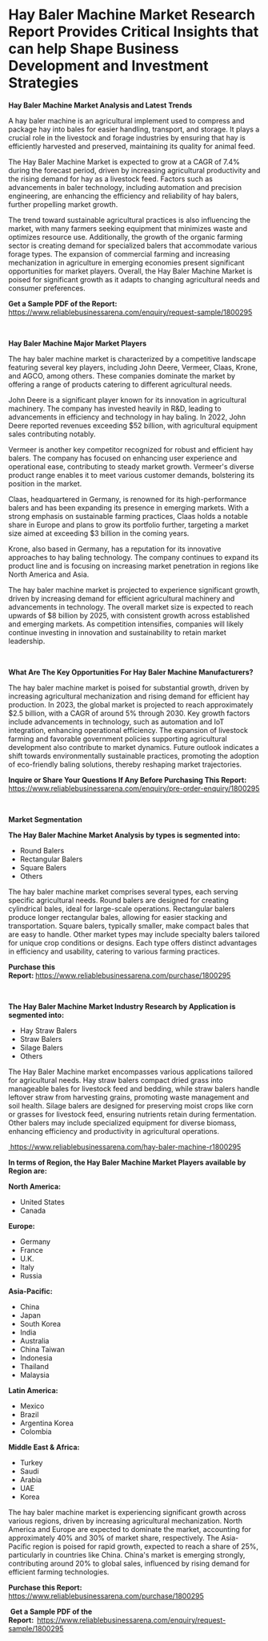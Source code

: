 <p><h1>Hay Baler Machine Market Research Report Provides Critical Insights that can help Shape Business Development and Investment Strategies</h1></p><p><strong>Hay Baler Machine Market Analysis and Latest Trends</strong></p>
<p><p>A hay baler machine is an agricultural implement used to compress and package hay into bales for easier handling, transport, and storage. It plays a crucial role in the livestock and forage industries by ensuring that hay is efficiently harvested and preserved, maintaining its quality for animal feed.</p><p>The Hay Baler Machine Market is expected to grow at a CAGR of 7.4% during the forecast period, driven by increasing agricultural productivity and the rising demand for hay as a livestock feed. Factors such as advancements in baler technology, including automation and precision engineering, are enhancing the efficiency and reliability of hay balers, further propelling market growth. </p><p>The trend toward sustainable agricultural practices is also influencing the market, with many farmers seeking equipment that minimizes waste and optimizes resource use. Additionally, the growth of the organic farming sector is creating demand for specialized balers that accommodate various forage types. The expansion of commercial farming and increasing mechanization in agriculture in emerging economies present significant opportunities for market players. Overall, the Hay Baler Machine Market is poised for significant growth as it adapts to changing agricultural needs and consumer preferences.</p></p>
<p><strong>Get a Sample PDF of the Report:&nbsp;</strong> <a href="https://www.reliablebusinessarena.com/enquiry/request-sample/1800295?utm_campaign=2532&utm_medium=2&utm_source=Github&utm_content=ia&utm_term=16042025&utm_id=hay-baler-machine">https://www.reliablebusinessarena.com/enquiry/request-sample/1800295</a></p>
<p>&nbsp;</p>
<p><strong>Hay Baler Machine Major Market Players</strong></p>
<p><p>The hay baler machine market is characterized by a competitive landscape featuring several key players, including John Deere, Vermeer, Claas, Krone, and AGCO, among others. These companies dominate the market by offering a range of products catering to different agricultural needs.</p><p>John Deere is a significant player known for its innovation in agricultural machinery. The company has invested heavily in R&D, leading to advancements in efficiency and technology in hay baling. In 2022, John Deere reported revenues exceeding $52 billion, with agricultural equipment sales contributing notably.</p><p>Vermeer is another key competitor recognized for robust and efficient hay balers. The company has focused on enhancing user experience and operational ease, contributing to steady market growth. Vermeer's diverse product range enables it to meet various customer demands, bolstering its position in the market.</p><p>Claas, headquartered in Germany, is renowned for its high-performance balers and has been expanding its presence in emerging markets. With a strong emphasis on sustainable farming practices, Claas holds a notable share in Europe and plans to grow its portfolio further, targeting a market size aimed at exceeding $3 billion in the coming years.</p><p>Krone, also based in Germany, has a reputation for its innovative approaches to hay baling technology. The company continues to expand its product line and is focusing on increasing market penetration in regions like North America and Asia.</p><p>The hay baler machine market is projected to experience significant growth, driven by increasing demand for efficient agricultural machinery and advancements in technology. The overall market size is expected to reach upwards of $8 billion by 2025, with consistent growth across established and emerging markets. As competition intensifies, companies will likely continue investing in innovation and sustainability to retain market leadership.</p></p>
<p>&nbsp;</p>
<p><strong>What Are The Key Opportunities For Hay Baler Machine Manufacturers?</strong></p>
<p><p>The hay baler machine market is poised for substantial growth, driven by increasing agricultural mechanization and rising demand for efficient hay production. In 2023, the global market is projected to reach approximately $2.5 billion, with a CAGR of around 5% through 2030. Key growth factors include advancements in technology, such as automation and IoT integration, enhancing operational efficiency. The expansion of livestock farming and favorable government policies supporting agricultural development also contribute to market dynamics. Future outlook indicates a shift towards environmentally sustainable practices, promoting the adoption of eco-friendly baling solutions, thereby reshaping market trajectories.</p></p>
<p><strong>Inquire or Share Your Questions If Any Before Purchasing This Report:</strong> <a href="https://www.reliablebusinessarena.com/enquiry/pre-order-enquiry/1800295?utm_campaign=2532&utm_medium=2&utm_source=Github&utm_content=ia&utm_term=16042025&utm_id=hay-baler-machine">https://www.reliablebusinessarena.com/enquiry/pre-order-enquiry/1800295</a></p>
<p>&nbsp;</p>
<p><strong>Market Segmentation</strong></p>
<p><strong>The Hay Baler Machine Market Analysis by types is segmented into:</strong></p>
<p><ul><li>Round Balers</li><li>Rectangular Balers</li><li>Square Balers</li><li>Others</li></ul></p>
<p><p>The hay baler machine market comprises several types, each serving specific agricultural needs. Round balers are designed for creating cylindrical bales, ideal for large-scale operations. Rectangular balers produce longer rectangular bales, allowing for easier stacking and transportation. Square balers, typically smaller, make compact bales that are easy to handle. Other market types may include specialty balers tailored for unique crop conditions or designs. Each type offers distinct advantages in efficiency and usability, catering to various farming practices.</p></p>
<p><strong>Purchase this Report:&nbsp;</strong><a href="https://www.reliablebusinessarena.com/purchase/1800295?utm_campaign=2532&utm_medium=2&utm_source=Github&utm_content=ia&utm_term=16042025&utm_id=hay-baler-machine">https://www.reliablebusinessarena.com/purchase/1800295</a></p>
<p>&nbsp;</p>
<p><strong>The Hay Baler Machine Market Industry Research by Application is segmented into:</strong></p>
<p><ul><li>Hay Straw Balers</li><li>Straw Balers</li><li>Silage Balers</li><li>Others</li></ul></p>
<p><p>The Hay Baler Machine market encompasses various applications tailored for agricultural needs. Hay straw balers compact dried grass into manageable bales for livestock feed and bedding, while straw balers handle leftover straw from harvesting grains, promoting waste management and soil health. Silage balers are designed for preserving moist crops like corn or grasses for livestock feed, ensuring nutrients retain during fermentation. Other balers may include specialized equipment for diverse biomass, enhancing efficiency and productivity in agricultural operations.</p></p>
<p><a href="https://www.reliablebusinessarena.com/hay-baler-machine-r1800295?utm_campaign=2532&utm_medium=2&utm_source=Github&utm_content=ia&utm_term=16042025&utm_id=hay-baler-machine">&nbsp;https://www.reliablebusinessarena.com/hay-baler-machine-r1800295</a></p>
<p><strong>In terms of Region, the Hay Baler Machine Market Players available by Region are:</strong></p>
<p>
    <p> <strong> North America: </strong>
        <ul>
            <li>United States</li>
            <li>Canada</li>
        </ul>
        </p> 
    <p> <strong> Europe: </strong>
        <ul>
            <li>Germany</li>
            <li>France</li>
            <li>U.K.</li>
            <li>Italy</li>
            <li>Russia</li>
        </ul>
        </p> 
    <p> <strong> Asia-Pacific: </strong>
        <ul>
            <li>China</li>
            <li>Japan</li>
            <li>South Korea</li>
            <li>India</li>
            <li>Australia</li>
            <li>China Taiwan</li>
            <li>Indonesia</li>
            <li>Thailand</li>
            <li>Malaysia</li>
        </ul>
        </p> 
    <p> <strong> Latin America: </strong>
        <ul>
            <li>Mexico</li>
            <li>Brazil</li>
            <li>Argentina Korea</li>
            <li>Colombia</li>
        </ul>
        </p> 
    <p> <strong> Middle East & Africa: </strong>
        <ul>
            <li>Turkey</li>
            <li>Saudi</li>
            <li>Arabia</li>
            <li>UAE</li>
            <li>Korea</li>
        </ul>
    </p>
    </p>
<p><p>The hay baler machine market is experiencing significant growth across various regions, driven by increasing agricultural mechanization. North America and Europe are expected to dominate the market, accounting for approximately 40% and 30% of market share, respectively. The Asia-Pacific region is poised for rapid growth, expected to reach a share of 25%, particularly in countries like China. China's market is emerging strongly, contributing around 20% to global sales, influenced by rising demand for efficient farming technologies.</p></p>
<p><strong>Purchase this Report: </strong><a href="https://www.reliablebusinessarena.com/purchase/1800295?utm_campaign=2532&utm_medium=2&utm_source=Github&utm_content=ia&utm_term=16042025&utm_id=hay-baler-machine">https://www.reliablebusinessarena.com/purchase/1800295</a></p>
<p>&nbsp;<strong>Get a Sample PDF of the Report:&nbsp;&nbsp;</strong><a href="https://www.reliablebusinessarena.com/enquiry/request-sample/1800295?utm_campaign=2532&utm_medium=2&utm_source=Github&utm_content=ia&utm_term=16042025&utm_id=hay-baler-machine">https://www.reliablebusinessarena.com/enquiry/request-sample/1800295</a></p>
<p><strong></strong></p>
<p><p></p><p></p><p></p></p>